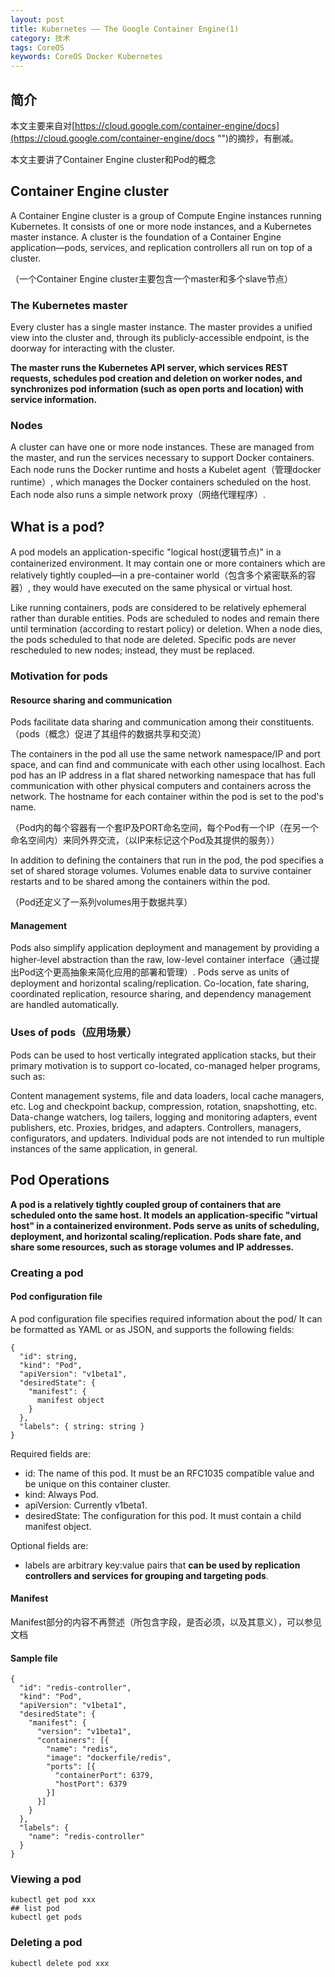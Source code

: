 ```yaml
---
layout: post
title: Kubernetes —— The Google Container Engine(1)
category: 技术
tags: CoreOS
keywords: CoreOS Docker Kubernetes
---
```



## 简介

本文主要来自对[https://cloud.google.com/container-engine/docs](https://cloud.google.com/container-engine/docs "")的摘抄，有删减。

本文主要讲了Container Engine cluster和Pod的概念

##  Container Engine cluster

A Container Engine cluster is a group of Compute Engine instances running Kubernetes. It consists of one or more node instances, and a Kubernetes master instance. A cluster is the foundation of a Container Engine application—pods, services, and replication controllers all run on top of a cluster.

（一个Container Engine cluster主要包含一个master和多个slave节点）

### The Kubernetes master

Every cluster has a single master instance. The master provides a unified view into the cluster and, through its publicly-accessible endpoint, is the doorway for interacting with the cluster.

**The master runs the Kubernetes API server, which services REST requests, schedules pod creation and deletion on worker nodes, and synchronizes pod information (such as open ports and location) with service information.**

### Nodes

A cluster can have one or more node instances. These are managed from the master, and run the services necessary to support Docker containers. Each node runs the Docker runtime and hosts a Kubelet agent（管理docker runtime）, which manages the Docker containers scheduled on the host. Each node also runs a simple network proxy（网络代理程序）.

## What is a pod?

A pod models an application-specific "logical host(逻辑节点)" in a containerized environment. It may contain one or more containers which are relatively tightly coupled—in a pre-container world（包含多个紧密联系的容器）, they would have executed on the same physical or virtual host.

Like running containers, pods are considered to be relatively ephemeral rather than durable entities. Pods are scheduled to nodes and remain there until termination (according to restart policy) or deletion. When a node dies, the pods scheduled to that node are deleted. Specific pods are never rescheduled to new nodes; instead, they must be replaced.

### Motivation for pods

#### Resource sharing and communication

Pods facilitate data sharing and communication among their constituents.（pods（概念）促进了其组件的数据共享和交流）

The containers in the pod all use the same network namespace/IP and port space, and can find and communicate with each other using localhost. Each pod has an IP address in a flat shared networking namespace that has full communication with other physical computers and containers across the network. The hostname for each container within the pod is set to the pod's name.

（Pod内的每个容器有一个套IP及PORT命名空间，每个Pod有一个IP（在另一个命名空间内）来同外界交流，（以IP来标记这个Pod及其提供的服务））

In addition to defining the containers that run in the pod, the pod specifies a set of shared storage volumes. Volumes enable data to survive container restarts and to be shared among the containers within the pod.

（Pod还定义了一系列volumes用于数据共享）

#### Management

Pods also simplify application deployment and management by providing a higher-level abstraction than the raw, low-level container interface（通过提出Pod这个更高抽象来简化应用的部署和管理）. Pods serve as units of deployment and horizontal scaling/replication. Co-location, fate sharing, coordinated replication, resource sharing, and dependency management are handled automatically.

### Uses of pods（应用场景）

Pods can be used to host vertically integrated application stacks, but their primary motivation is to support co-located, co-managed helper programs, such as:

Content management systems, file and data loaders, local cache managers, etc.
Log and checkpoint backup, compression, rotation, snapshotting, etc.
Data-change watchers, log tailers, logging and monitoring adapters, event publishers, etc.
Proxies, bridges, and adapters.
Controllers, managers, configurators, and updaters.
Individual pods are not intended to run multiple instances of the same application, in general.

## Pod Operations

**A pod is a relatively tightly coupled group of containers that are scheduled onto the same host. It models an application-specific "virtual host" in a containerized environment. Pods serve as units of scheduling, deployment, and horizontal scaling/replication. Pods share fate, and share some resources, such as storage volumes and IP addresses.**

### Creating a pod

#### Pod configuration file

A pod configuration file specifies required information about the pod/ It can be formatted as YAML or as JSON, and supports the following fields:

    {
      "id": string,
      "kind": "Pod",
      "apiVersion": "v1beta1",
      "desiredState": {
        "manifest": {
          manifest object
        }
      },
      "labels": { string: string }
    }
    
Required fields are:

- id: The name of this pod. It must be an RFC1035 compatible value and be unique on this container cluster.
- kind: Always Pod.
- apiVersion: Currently v1beta1.
- desiredState: The configuration for this pod. It must contain a child manifest object.

Optional fields are:

- labels are arbitrary key:value pairs that **can be used by replication controllers and services for grouping and targeting pods**.

#### Manifest

Manifest部分的内容不再赘述（所包含字段，是否必须，以及其意义），可以参见文档

#### Sample file

    {
      "id": "redis-controller",
      "kind": "Pod",
      "apiVersion": "v1beta1",
      "desiredState": {
        "manifest": {
          "version": "v1beta1",
          "containers": [{
            "name": "redis",
            "image": "dockerfile/redis",
            "ports": [{
              "containerPort": 6379,
              "hostPort": 6379
            }]
          }]
        }
      },
      "labels": {
        "name": "redis-controller"
      }
    }

### Viewing a pod

    kubectl get pod xxx
    ## list pod
    kubectl get pods

### Deleting a pod

    kubectl delete pod xxx